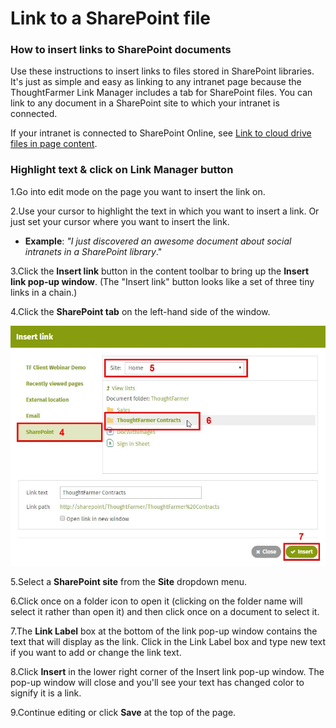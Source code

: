 # Link to a SharePoint file



### How to insert links to SharePoint documents

Use these instructions to insert links to files stored in SharePoint libraries. It's just as simple and easy as linking to any intranet page because the ThoughtFarmer Link Manager includes a tab for SharePoint files. You can link to any document in a SharePoint site to which your intranet is connected.  
  
If your intranet is connected to SharePoint Online, see [Link to cloud drive files in page content](../cloud-drive-integration/link-to-cloud-drive-files-in-page-content.md).

### Highlight text & click on Link Manager button

1.Go into edit mode on the page you want to insert the link on. 

2.Use your cursor to highlight the text in which you want to insert a link. Or just set your cursor where you want to insert the link.

* **Example**: _"I just discovered an awesome document about social intranets in a SharePoint library_."

3.Click the **Insert link** button in the content toolbar to bring up the **Insert link pop-up window**. \(The "Insert link" button looks like a set of three tiny links in a chain.\)

4.Click the **SharePoint tab** on the left-hand side of the window.

![](../../.gitbook/assets/1%20%2863%29.jpg)

5.Select a **SharePoint site** from the **Site** dropdown menu.

6.Click once on a folder icon to open it \(clicking on the folder name will select it rather than open it\) and then click once on a document to select it.

7.The **Link Label** box at the bottom of the link pop-up window contains the text that will display as the link. Click in the Link Label box and type new text if you want to add or change the link text.

8.Click **Insert** in the lower right corner of the Insert link pop-up window. The pop-up window will close and you'll see your text has changed color to signify it is a link.

9.Continue editing or click **Save** at the top of the page.

